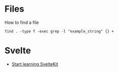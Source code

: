 # Files
How to find a file
```
find . -type f -exec grep -l "example_string" {} +
```
# Svelte
- [Start learning SvelteKit](https://kit.svelte.dev/docs/introduction)
